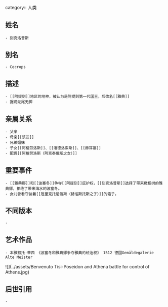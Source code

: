 category:: 人类
## 姓名
	- 刻克洛普斯
## 别名
	- Cecrops
## 描述
	- [[阿提刻]]地区的地神，被认为是阿提刻第一代国王，后改名[[雅典]]
	- 据说蛇尾无脚
## 亲属关系
	- 父亲
	- 母亲[[该亚]]
	- 兄弟姐妹
	- 子女[[阿格劳洛斯]]、[[潘德洛索斯]]、[[赫耳塞]]
	- 配偶[[阿格劳洛斯（阿克泰俄斯之女）]]
## 重要事件
	- [[雅典娜]]和[[波塞冬]]争夺[[阿提刻]]庇护权，[[刻克洛普斯]]选择了带来橄榄树的雅典娜，拒绝了带来海水的波塞冬。
	- 女儿曾看守装着[[厄里克托尼俄斯（赫淮斯托斯之子）]]的箱子。
## 不同版本
	-
## 艺术作品
	- 本雅努托·蒂西 《波塞冬和雅典娜争夺雅典的统治权》 1512 德国Gemäldegalerie Alte Meister
 ![](../assets/Benvenuto Tisi-Poseidon and Athena battle for control of Athens.jpg)
## 后世引用
	-
